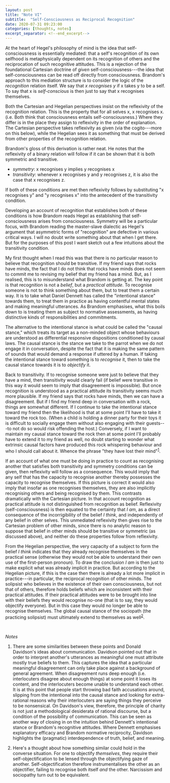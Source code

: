 ```yaml
---
layout: post
title: "Note VI"
subtitle:  "Self-Consciousness as Reciprocal Recognition"
date: 2020-07-31 09:23:00
categories: [thoughts, notes]
excerpt_separator: <!--end_excerpt-->
---
```


At the heart of Hegel's philosophy of mind is the idea that self-consciousness is essentially mediated: that a self's recognition of its own selfhood is metaphysically dependent on its recognition of others and the reciprocation of such recognitive attitudes. This is a rejection of the foundational Cartesian doctrine of _given_ self-consciousness---the idea that self-consciousness can be read off directly from consciousness. Brandom's approach to this mediation structure is to consider the logic of the _recognition_ relation itself. We say that _x recognises y_ if x takes y to be a self. To say that x is _self-conscious_ is then just to say that x recognises themselves.

Both the Cartesian and Hegelian perspectives insist on the reflexivity of the recognition relation. This is the property that for all selves x, x recognises x. (i.e. Both think that consciousness entails self-consciousness.) Where they differ is in the place they assign to reflexivity in the order of explanation. The Cartesian perspective takes reflexivity as given (via the cogito---more on this below), while the Hegelian sees it as something that must be derived from other properties of the recognition relation.

Brandom's gloss of this derivation is rather neat. He notes that the reflexivity of a binary relation will follow if it can be shown that it is both symmetric and transitive.

- _symmetry_: x recognises y implies y recognises x
- _transitivity_: whenever x recognises y and y recognises z, it is also the case that x recognises z.

If both of these conditions are met then reflexivity follows by substituting "x recognises y" and "y recognises x" into the antecedent of the transitivity condition.

<!--end_excerpt-->

Developing an account of recognition that establishes both of these conditions is how Brandom reads Hegel as establishing that self-consciousness arises from consciousness. Symmetry will be a particular focus, with Brandom reading the master-slave dialectic as Hegel's argument that asymmetric forms of "recognition" are defective in various critical ways. I will no doubt write something about that when I get there. But for the purposes of this post I want sketch out a few intuitions about the transitivity condition.

My first thought when I read this was that there is no particular reason to believe that recognition should be transitive. If my friend says that rocks have minds, the fact that I do not think that rocks have minds does not seem to commit me to revising my belief that my friend has a mind. But, as I realised, this is to misunderstand what Brandom is getting at. The key point is that recognition is not a _belief_, but a _practical attitude_. To recognise someone is not to think something about them, but to treat them a certain way. It is to take what Daniel Dennett has called the "intentional stance" towards them, to treat them in practice as having contentful mental states and making meaningful utterances. As Brandom emphasises, what this boils down to is treating them as subject to normative assessments, as having distinctive kinds of responsibilities and commitments.

The alternative to the intentional stance is what could be called the "causal stance," which treats its target as a non-minded object whose behaviours are understood as differential responsive dispositions conditioned by causal laws. The causal stance is the stance we take to the parrot when we do not engage it in conversation, despite the fact that it is making the same pattern of sounds that would demand a response if uttered by a human. If taking the intentional stance toward something is to _recognise_ it, then to take the causal stance towards it is to _objectify_ it.

Back to transitivity. If to recognise someone were just to believe that they have a mind, then transitivity would clearly fail (if belief were transitive in this way it would seem to imply that disagreement is impossible). But once recognition is understood as a practical attitude its transitivity seems much more plausible. If my friend says that rocks have minds, then we can have a disagreement. But if I find my friend deep in conversation with a rock, things are somewhat different. If I continue to take the intentional stance toward my friend then the likelihood is that at some point I'll have to take it toward the rock too. (When a child is holding a dinner party for their toys it is difficult to socially engage them without also engaging with their guests---to not do so would risk offending the host.) Conversely, if I want to maintain my causal stance toward the rock then at some point I'll probably have to extend it to my friend as well, no doubt starting to wonder what extrinsic causal factors have produced this rock whispering behaviour and who I should call about it. Whence the phrase "they have lost their mind"<sup>[1](#r1)</sup>.

If an account of what one must be doing in practice to count as recognising another that satisfies both transitivity and symmetry conditions can be given, then reflexivity will follow as a consequence. This would imply that any self that has the capacity to recognise another thereby possesses the capacity to recognise themselves. If this picture is correct it would also imply that insofar as one recognises themselves, they are also implicitly recognising others and being recognised by them. This contrasts dramatically with the Cartesian picture. In that account recognition as practical attitude is not distinguished from recognition as belief. Reflexivity (self-consciousness) is then equated to the certainty that _I am_, as a direct consequence of the incorrigibility of the belief _I think_, and independently of any belief in other selves. This unmediated reflexivity then gives rise to the Cartesian problem of other minds, since there is no analytic reason to suppose that belief in other minds should be transitive or symmetric (as discussed above), and neither do these properties follow from reflexivity.

From the Hegelian perspective, the very capacity of a subject to form the belief _I think_ indicates that they already recognise themselves in the practical sense (otherwise they would not be able to understand their own use of the first-person pronoun). To draw the conclusion _I am_ is then just to make explicit what was already implicit in practice. But according to the Hegelian picture, if this is the case then there is already a lot more implicit in practice---in particular, the reciprocal recognition of other minds. The solipsist who believes in the existence of their own consciousness, but not that of others, therefore holds beliefs which are inconsistent with their practical attitudes. If their practical attitudes were to be brought into line with their beliefs they would recognise no-one (that is to say, they would objectify everyone). But in this case they would no longer be able to recognise themselves. The global causal stance of the sociopath (the practicing solipsist) must ultimately extend to themselves as well<sup>[2](#r2)</sup>.  

<br />

_Notes_

1. <a name="r1"></a> There are some similarities between these points and Donald Davidson's ideas about communication. Davidson pointed out that in order to interpret another's utterances as meaningful one must attribute mostly true beliefs to them. This captures the idea that a particular meaningful disagreement can only take place against a background of general agreement. When disagreement runs deep enough (i.e. interlocuters disagree about enough things) at some point it loses its content, and the interlocuters become unable to understand each other. It is at this point that people start throwing bad faith accusations around, slipping from the intentional into the causal stance and looking for extra-rational reasons why their interlocuters are saying things they perceive to be nonsensical. On Davidson's view, therefore, the principle of charity is not just a methodological desiderata of rational discourse, but a condition of the possibility of communication. This can be seen as another way of closing in on the intuition behind Dennett's intentional stance or Brandom's recognitive attitudes. Where Dennett emphasises explanatory efficacy and Brandom normative reciprocity, Davidson highlights the (pragmatic) interdependence of truth, belief, and meaning.

2. <a name="r2"></a> Here's a thought about how something similar could hold in the converse situation. For one to objectify _themselves_, they require their self-objectification to be lensed through the objectifying gaze of another. Self-objectification therefore instrumentalises the other as an objectifier, failing to recognise both itself _and_ the other. Narcissism and sociopathy turn out to be equivalent.
